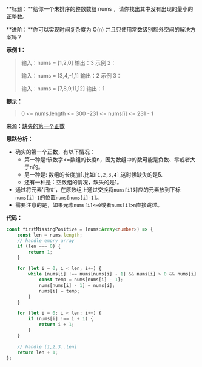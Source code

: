 **标题：**给你一个未排序的整数数组 nums ，请你找出其中没有出现的最小的正整数。

**进阶：**你可以实现时间复杂度为 O(n) 并且只使用常数级别额外空间的解决方案吗？

**示例 1：**

> 输入：nums = [1,2,0]
> 输出：3
> 示例 2：
>
> 输入：nums = [3,4,-1,1]
> 输出：2
> 示例 3：
>
> 输入：nums = [7,8,9,11,12]
> 输出：1

**提示：**

> 0 <= nums.length <= 300
> -231 <= nums[i] <= 231 - 1

来源：[缺失的第一个正数](https://leetcode-cn.com/problems/first-missing-positive)


**思路分析：**

- 确实的第一个正数，有以下情况：
  - 第一种是:该数字<=数组的长度n，因为数组中的数可能是负数、零或者大于n的。
  - 另一种是: 数组的长度加1.比如`[1,2,3,4]`,这时候缺失的是5.
  - 还有一种是：空数组的情况，缺失的是1。
- 通过将元素’归位‘，在原数组上通过交换将`nums[i]`对应的元素放到下标`nums[i]-1`的位置`nums[nums[i]-1]`。
- 需要注意的是，如果元素`nums[i]<=0`或者`nums[i]>n`直接跳过。

**代码：**

```typescript
const firstMissingPositive = (nums:Array<number>) => {
    const len = nums.length;
    // handle empry array
    if (len === 0) {
        return 1;
    }

    for (let i = 0; i < len; i++) {
        while (nums[i] !== nums[nums[i] - 1] && nums[i] > 0 && nums[i] <= len) {
            const temp = nums[nums[i] - 1];
            nums[nums[i] - 1] = nums[i];
            nums[i] = temp;
        }
    }

    for (let i = 0; i < len; i++) {
        if (nums[i] !== i + 1) {
            return i + 1;
        }
    }

    // handle [1,2,3..len]
    return len + 1;
};
```

